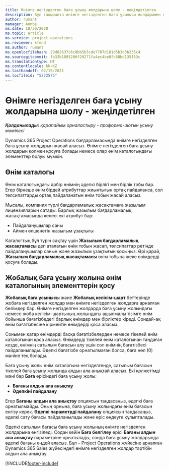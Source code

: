```yaml
---
title: Өнімге негізделген баға ұсыну жолдарына шолу - жеңілдетілген
description: Бұл тақырыпта өнімге негізделген баға ұсынысы жолдарымен жұмыс істеу туралы ақпарат берілген.
author: rumant
manager: Annbe
ms.date: 10/30/2020
ms.topic: article
ms.service: project-operations
ms.reviewer: kfend
ms.author: rumant
ms.openlocfilehash: 29d82637c6c8bb5b5cde7707d181d5b3d3b235c4
ms.sourcegitcommit: fa32b1893286f20271fa4ec4be8fc68bd135f53c
ms.translationtype: HT
ms.contentlocale: kk-KZ
ms.lasthandoff: 02/15/2021
ms.locfileid: "5272575"
---
```

# <a name="product-based-quote-lines-overview---lite"></a>Өнімге негізделген баға ұсыну жолдарына шолу - жеңілдетілген

_**Қолданылады:** қарапайым орналастыру - проформа-шотын ұсыну мәмілесі_

Dynamics 365 Project Operations бағдарламасында өнімге негізделген баға ұсыну жолдарын жасай аласыз. Өнімге негізделген баға ұсыну жолдарын қолмен қосуға болады немесе олар өнім каталогындағы элементтер болуы мүмкін.

## <a name="product-catalog"></a>Өнім каталогы

Өнім каталогындағы әрбір өнімнің әдепкі бірлігі мен бірлік тобы бар. Егер бірнеше өнім бірдей атрибуттар жиынтығын ортақ пайдаланса, сол төлсипаттарды ортақ пайдаланатын өнім тобын жасай аласыз. 

Мысалы, компания түрлі бағдарламалық жасақтамаға жазылым лицензияларын сатады. Барлық жазылым бағдарламалық жасақтамасында келесі екі атрибут бар:

- Пайдаланушылар саны
- Аймен өлшенетін жазылым ұзақтығы

Каталогтың бұл түрін сақтау үшін **Жазылым бағдарламалық жасақтамасы** деп аталатын өнім тобын жасап, төлсипаттар ретінде пайдаланушылар санын және жазылым ұзақтығын қосыңыз. Әрі қарай, **Жазылым бағдарламалық жасақтамасы** өнім тобына жеке өнімдерді қосуға болады.

## <a name="add-product-catalog-items-to-a-project-quote"></a>Жобалық баға ұсыну жолына өнім каталогының элементтерін қосу

**Жобалық баға ұсынысы** және **Жобалық келісім-шарт** беттерінде жобаға негізделген жолдар мен өнімге негізделген жолдарға арналған бөлімдер бар. Өнімге негізделген жолдарда баға ұсыну жолындағы немесе жоба келісім-шартының жолындағы ашылмалы тізімге өнім бойынша бағатізбедегі барлық өнімдер мен бірліктер кіреді. Сондай-ақ өнім бағатізбесіне кірмейтін өнімдерді қоса аласыз.

Сонымен қатар өнімдерді басқа бағатізбелерден немесе тікелей өнім каталогынан қоса аласыз. Өнімдерді тікелей өнім каталогынан таңдаған кезде, өнімнің сатылым бағасын алу үшін сол өнімнің бағатізбесі пайдаланылады. Әдепкі бағатізбе орнатылмаған болса, баға нөл (0) мәніне тең болады.

Баға ұсыну жолы өнім каталогына негізделгенде, сатылым бағасын тікелей баға ұсыну жолында алдын ала анықтай аласыз. Екі қолжетімді мәні бар **Баға** өрісіндегі баға ұсыну жолы:

- **Бағаны алдын ала анықтау**
- **Әдепкіні пайдалану**

Егер **Бағаны алдын ала анықтау** опциясын таңдасаңыз, әдепкі баға орнатылмайды. Оның орнына, баға ұсыну жолындағы өнім бағасын енгізу керек. **Әдепкі параметрді пайдалану** опциясын таңдасаңыз, әдепкі сату бағасы пайдаланылады және өріс өңдеуге құлыпталады.

Әдепкі сатылым бағасы баға ұсыну жолының өнімге негізделген жолдарына енгізіледі. Содан кейін **Баға белгілеу** өрісі **Бағаны алдын ала анықтау** параметріне орнатылады, сонда баға ұсыну жолдарында әдепкі бағаны өңдей аласыз. Бұл – Project Operations жүйесіне арналған Dynamics 365 Sales жүйесіндегі өнімге негізделген жолдар тәртібін алдын ала анықтау.


[!INCLUDE[footer-include](../../includes/footer-banner.md)]